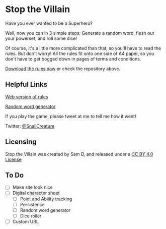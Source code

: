 # Stop the Villain

Have you ever wanted to be a Superhero?

Well, now you can in 3 simple steps: Generate a random word, flesh out your powerset, and roll some dice!

Of course, it's a little more complicated than that, so you'll have to read the rules. But don't worry! All the rules fit onto one side of A4 paper, so you don't have to get bogged down in pages of terms and conditions.

[Download the rules now](https://github.com/snailcreature/stopthevillain/raw/master/files/StopTheVillainVer0-4-1-beta.pdf) or check the repository above.

## Helpful Links

[Web version of rules](https://snailcreature.github.io/stopthevillain/)

[Random word generator](https://www.textfixer.com/tools/random-words.php)

If you play the game, please tweet at me to tell me how it went!

Twitter: [@SnailCreature](https://twitter.com/SnailCreature)

## Licensing

Stop the Villain was created by Sam D, and released under a [CC BY 4.0 License](https://creativecommons.org/licenses/by/4.0/)




## To Do
   - [ ] Make site look nice
   - [ ] Digital character sheet
     - [ ] Point and Ability tracking
     - [ ] Persistence
     - [ ] Random word generator
     - [ ] Dice roller
   - [ ] Custom URL
